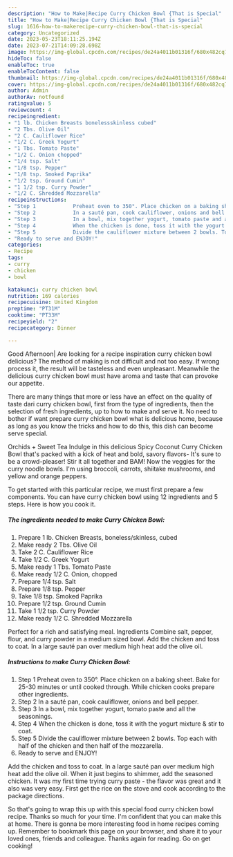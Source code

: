 ```yaml
---
description: "How to Make|Recipe Curry Chicken Bowl {That is Special"
title: "How to Make|Recipe Curry Chicken Bowl {That is Special"
slug: 1616-how-to-makerecipe-curry-chicken-bowl-that-is-special
category: Uncategorized
date: 2023-05-23T18:11:25.194Z
date: 2023-07-21T14:09:28.698Z
image: https://img-global.cpcdn.com/recipes/de24a4011b01316f/680x482cq70/curry-chicken-bowl-recipe-main-photo.jpg
hideToc: false
enableToc: true
enableTocContent: false
thumbnail: https://img-global.cpcdn.com/recipes/de24a4011b01316f/680x482cq70/curry-chicken-bowl-recipe-main-photo.jpg
cover: https://img-global.cpcdn.com/recipes/de24a4011b01316f/680x482cq70/curry-chicken-bowl-recipe-main-photo.jpg
author: Admin
authorAv: notfound
ratingvalue: 5
reviewcount: 4
recipeingredient:
- "1 lb. Chicken Breasts bonelessskinless cubed"
- "2 Tbs. Olive Oil"
- "2 C. Cauliflower Rice"
- "1/2 C. Greek Yogurt"
- "1 Tbs. Tomato Paste"
- "1/2 C. Onion chopped"
- "1/4 tsp. Salt"
- "1/8 tsp. Pepper"
- "1/8 tsp. Smoked Paprika"
- "1/2 tsp. Ground Cumin"
- "1 1/2 tsp. Curry Powder"
- "1/2 C. Shredded Mozzarella"
recipeinstructions:
- "Step 1            Preheat oven to 350°. Place chicken on a baking sheet. Bake for 25-30 minutes or until cooked through. While chicken cooks prepare other ingredients."
- "Step 2            In a sauté pan, cook cauliflower, onions and bell pepper."
- "Step 3            In a bowl, mix together yogurt, tomato paste and all the seasonings."
- "Step 4            When the chicken is done, toss it with the yogurt mixture &amp; stir to coat."
- "Step 5            Divide the cauliflower mixture between 2 bowls. Top each with half of the chicken and then half of the mozzarella."
- "Ready to serve and ENJOY!"
categories:
- Recipe
tags:
- curry
- chicken
- bowl

katakunci: curry chicken bowl 
nutrition: 169 calories
recipecuisine: United Kingdom
preptime: "PT31M"
cooktime: "PT33M"
recipeyield: "2"
recipecategory: Dinner

---
```



Good Afternoon| Are looking for a recipe inspiration curry chicken bowl delicious? The method of making is not difficult and not too easy. If wrong process it, the result will be tasteless and even unpleasant. Meanwhile the delicious curry chicken bowl must have aroma and taste that can provoke our appetite.






There are many things that more or less have an effect on the quality of taste dari curry chicken bowl, first from the type of ingredients, then the selection of fresh ingredients, up to how to make and serve it. No need to bother if want prepare curry chicken bowl what is delicious home, because as long as you know the tricks and how to do this, this dish can become serve special.


Orchids + Sweet Tea Indulge in this delicious Spicy Coconut Curry Chicken Bowl that&#39;s packed with a kick of heat and bold, savory flavors- It&#39;s sure to be a crowd-pleaser! Stir it all together and BAM! Now the veggies for the curry noodle bowls. I&#39;m using broccoli, carrots, shiitake mushrooms, and yellow and orange peppers.


To get started with this particular recipe, we must first prepare a few components. You can have curry chicken bowl using 12 ingredients and 5 steps. Here is how you cook it.

<!--inarticleads1-->

##### The ingredients needed to make Curry Chicken Bowl:

1. Prepare 1 lb. Chicken Breasts, boneless/skinless, cubed
1. Make ready 2 Tbs. Olive Oil
1. Take 2 C. Cauliflower Rice
1. Take 1/2 C. Greek Yogurt
1. Make ready 1 Tbs. Tomato Paste
1. Make ready 1/2 C. Onion, chopped
1. Prepare 1/4 tsp. Salt
1. Prepare 1/8 tsp. Pepper
1. Take 1/8 tsp. Smoked Paprika
1. Prepare 1/2 tsp. Ground Cumin
1. Take 1 1/2 tsp. Curry Powder
1. Make ready 1/2 C. Shredded Mozzarella


Perfect for a rich and satisfying meal. Ingredients Combine salt, pepper, flour, and curry powder in a medium sized bowl. Add the chicken and toss to coat. In a large sauté pan over medium high heat add the olive oil. 

<!--inarticleads2-->

##### Instructions to make Curry Chicken Bowl:

1. Step 1            Preheat oven to 350°. Place chicken on a baking sheet. Bake for 25-30 minutes or until cooked through. While chicken cooks prepare other ingredients.
1. Step 2            In a sauté pan, cook cauliflower, onions and bell pepper.
1. Step 3            In a bowl, mix together yogurt, tomato paste and all the seasonings.
1. Step 4            When the chicken is done, toss it with the yogurt mixture &amp; stir to coat.
1. Step 5            Divide the cauliflower mixture between 2 bowls. Top each with half of the chicken and then half of the mozzarella.
1. Ready to serve and ENJOY!

Add the chicken and toss to coat. In a large sauté pan over medium high heat add the olive oil. When it just begins to shimmer, add the seasoned chicken. It was my first time trying curry paste - the flavor was great and it also was very easy. First get the rice on the stove and cook according to the package directions. 

So that's going to wrap this up with this special food curry chicken bowl recipe. Thanks so much for your time. I'm confident that you can make this at home. There is gonna be more interesting food in home recipes coming up. Remember to bookmark this page on your browser, and share it to your loved ones, friends and colleague. Thanks again for reading. Go on get cooking!
